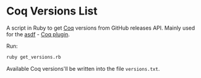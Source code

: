 # Coq Versions List

A script in Ruby to get [Coq](https://coq.inria.fr/) versions from GitHub releases API. Mainly used for the [asdf](https://github.com/asdf-vm/asdf) - [Coq plugin](https://github.com/gingerhot/asdf-coq).

Run:

```bash
ruby get_versions.rb
```

Available Coq versions'll be written into the file `versions.txt`.
